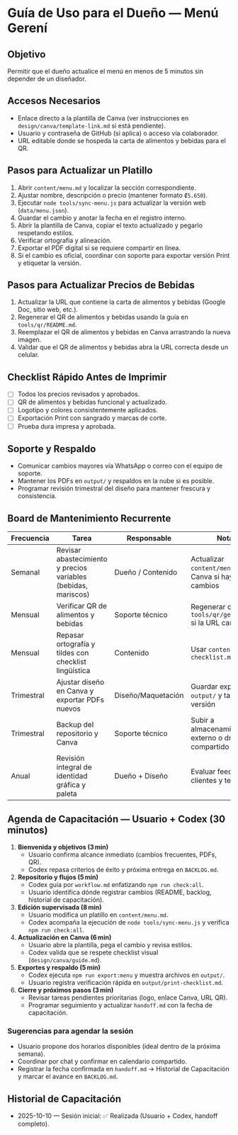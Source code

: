 # Guía de Uso para el Dueño — Menú Gerení

## Objetivo
Permitir que el dueño actualice el menú en menos de 5 minutos sin depender de un diseñador.

## Accesos Necesarios
- Enlace directo a la plantilla de Canva (ver instrucciones en `design/canva/template-link.md` si está pendiente).
- Usuario y contraseña de GitHub (si aplica) o acceso vía colaborador.
- URL editable donde se hospeda la carta de alimentos y bebidas para el QR.

## Pasos para Actualizar un Platillo
1. Abrir `content/menu.md` y localizar la sección correspondiente.
2. Ajustar nombre, descripción o precio (mantener formato `₡5.650`).
3. Ejecutar `node tools/sync-menu.js` para actualizar la versión web (`data/menu.json`).
4. Guardar el cambio y anotar la fecha en el registro interno.
5. Abrir la plantilla de Canva, copiar el texto actualizado y pegarlo respetando estilos.
6. Verificar ortografía y alineación.
7. Exportar el PDF digital si se requiere compartir en línea.
8. Si el cambio es oficial, coordinar con soporte para exportar versión Print y etiquetar la versión.

## Pasos para Actualizar Precios de Bebidas
1. Actualizar la URL que contiene la carta de alimentos y bebidas (Google Doc, sitio web, etc.).
2. Regenerar el QR de alimentos y bebidas usando la guía en `tools/qr/README.md`.
3. Reemplazar el QR de alimentos y bebidas en Canva arrastrando la nueva imagen.
4. Validar que el QR de alimentos y bebidas abra la URL correcta desde un celular.

## Checklist Rápido Antes de Imprimir
- [ ] Todos los precios revisados y aprobados.
- [ ] QR de alimentos y bebidas funcional y actualizado.
- [ ] Logotipo y colores consistentemente aplicados.
- [ ] Exportación Print con sangrado y marcas de corte.
- [ ] Prueba dura impresa y aprobada.

## Soporte y Respaldo
- Comunicar cambios mayores vía WhatsApp o correo con el equipo de soporte.
- Mantener los PDFs en `output/` y respaldos en la nube si es posible.
- Programar revisión trimestral del diseño para mantener frescura y consistencia.

## Board de Mantenimiento Recurrente
| Frecuencia | Tarea | Responsable | Notas |
|------------|-------|-------------|-------|
| Semanal | Revisar abastecimiento y precios variables (bebidas, mariscos) | Dueño / Contenido | Actualizar `content/menu.md` y Canva si hay cambios |
| Mensual | Verificar QR de alimentos y bebidas | Soporte técnico | Regenerar con `tools/qr/generate.py` si la URL cambió |
| Mensual | Repasar ortografía y tildes con checklist lingüística | Contenido | Usar `content/style-checklist.md` |
| Trimestral | Ajustar diseño en Canva y exportar PDFs nuevos | Diseño/Maquetación | Guardar exportes en `output/` y taggear versión |
| Trimestral | Backup del repositorio y Canva | Soporte técnico | Subir a almacenamiento externo o drive compartido |
| Anual | Revisión integral de identidad gráfica y paleta | Dueño + Diseño | Evaluar feedback de clientes y tendencias |

## Agenda de Capacitación — Usuario + Codex (30 minutos)
1. **Bienvenida y objetivos (3 min)**  
   - Usuario confirma alcance inmediato (cambios frecuentes, PDFs, QR).  
   - Codex repasa criterios de éxito y próxima entrega en `BACKLOG.md`.
2. **Repositorio y flujos (5 min)**  
   - Codex guía por `workflow.md` enfatizando `npm run check:all`.  
   - Usuario identifica dónde registrar cambios (README, backlog, historial de capacitación).
3. **Edición supervisada (8 min)**  
   - Usuario modifica un platillo en `content/menu.md`.  
   - Codex acompaña la ejecución de `node tools/sync-menu.js` y verifica `npm run check:all`.
4. **Actualización en Canva (6 min)**  
   - Usuario abre la plantilla, pega el cambio y revisa estilos.  
   - Codex valida que se respete checklist visual (`design/canva/guide.md`).
5. **Exportes y respaldo (5 min)**  
   - Codex ejecuta `npm run export:menu` y muestra archivos en `output/`.  
   - Usuario registra verificación rápida en `output/print-checklist.md`.
6. **Cierre y próximos pasos (3 min)**  
   - Revisar tareas pendientes prioritarias (logo, enlace Canva, URL QR).  
   - Programar seguimiento y actualizar `handoff.md` con la fecha de capacitación.

### Sugerencias para agendar la sesión
- Usuario propone dos horarios disponibles (ideal dentro de la próxima semana).
- Coordinar por chat y confirmar en calendario compartido.
- Registrar la fecha confirmada en `handoff.md` → Historial de Capacitación y marcar el avance en `BACKLOG.md`.

## Historial de Capacitación
- 2025-10-10 — Sesión inicial: ✅ Realizada (Usuario + Codex, handoff completo).
